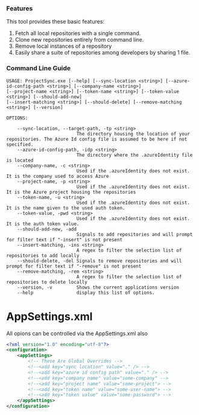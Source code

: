 <!--bl
    (filemeta
        (title "Use")
    )
/bl-->

### Features

This tool provides these basic features:

1. Fetch all local repositories with a single command.
1. Clone new repositories entirely from command line.
1. Remove local instances of a repository
1. Easily share a suite of repositories among developers by sharing 1 file.

### Command Line Guide

```
USAGE: ProjectSync.exe [--help] [--sync-location <string>] [--azure-id-config-path <string>] [--company-name <string>]
[--project-name <string>] [--token-name <string>] [--token-value <string>] [--should-add-new]
[--insert-matching <string>] [--should-delete] [--remove-matching <string>] [--version]

OPTIONS:

    --sync-location, --target-path, -tp <string>
                          The directory housing the location of your repositories. The Azure Id config file is assumed to be here if not specified.
    --azure-id-config-path, -idp <string>
                          The directory where the .azureIdentity file is located
    --company-name, -c <string>
                          Used if the .azureIdentity does not exist. It is the company used to access Azure
    --project-name, -p <string>
                          Used if the .azureIdentity does not exist. It is the Azure project housing the repositories
    --token-name, -u <string>
                          Used if the .azureIdentity does not exist. It is the name given to the used auth token.
    --token-value, -pwd <string>
                          Used if the .azureIdentity does not exist. It is the auth token value.
    --should-add-new, -add
                          Signals to add repositories and will prompt for filter text if "-insert" is not present
    --insert-matching, -ins <string>
                          A regex to filter the selection list of repositories to add locally
    --should-delete, -del Signals to remove repositories and will prompt for filter text if "-remove" is not present
    --remove-matching, -rem <string>
                          A regex to filter the selection list of repositories to delete locally
    --version, -v         Shows the current applications version
    --help                display this list of options.
```

# AppSettings.xml
All opions can be controlled via the AppSettings.xml also

```xml
<?xml version="1.0" encoding="utf-8"?>
<configuration>
    <appSettings>
        <!-- These Are Global Overrides -->
        <!--<add key="sync location" value="." /> -->
        <!--<add key="azure id config path" value="." /> -->
        <!--<add key="company name" value="some-company" -->
        <!--<add key="project name" value="some-project"> -->
        <!--<add key="token name" value="some-user-name"> -->
        <!--<add key="token value" value="some-password"> -->
    </appSettings>
</configuration>
```
